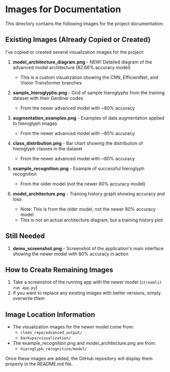 # Images for Documentation

This directory contains the following images for the project documentation:

## Existing Images (Already Copied or Created)

I've copied or created several visualization images for the project:

1. **model_architecture_diagram.png** - NEW! Detailed diagram of the advanced model architecture (82.66% accuracy model)
   - This is a custom visualization showing the CNN, EfficientNet, and Vision Transformer branches

2. **sample_hieroglyphs.png** - Grid of sample hieroglyphs from the training dataset with their Gardiner codes
   - From the newer advanced model with ~80% accuracy

3. **augmentation_examples.png** - Examples of data augmentation applied to hieroglyph images
   - From the newer advanced model with ~80% accuracy

4. **class_distribution.png** - Bar chart showing the distribution of hieroglyph classes in the dataset
   - From the newer advanced model with ~80% accuracy

5. **example_recognition.png** - Example of successful hieroglyph recognition 
   - From the older model (not the newer 80% accuracy model)

6. **model_architecture.png** - Training history graph showing accuracy and loss
   - Note: This is from the older model, not the newer 80% accuracy model
   - This is not an actual architecture diagram, but a training history plot

## Still Needed

1. **demo_screenshot.png** - Screenshot of the application's main interface showing the newer model with 80% accuracy in action

## How to Create Remaining Images

1. Take a screenshot of the running app with the newer model (`streamlit run app.py`)
2. If you want to replace any existing images with better versions, simply overwrite them

## Image Location Information

- The visualization images for the newer model come from:
  - `clean_repo/advanced_output/`
  - `backups/visualization/`
- The example_recognition.png and model_architecture.png are from:
  - `hieroglyph_recognition/model/`

Once these images are added, the GitHub repository will display them properly in the README.md file. 